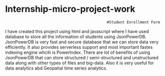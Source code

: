 # Internship-micro-project-work
                                                  #Student Enrollment Form
                                                             
 I have created this project using html and javascript where I have used database to store all the information of students using JsonPowerDB.
 JsonPowerDB is very fast and secure database that we can store data very efficiently. It also provides serverless support and most important fastes indexing 
 engine whcih is PowerIndex. There are lot of benefits of using JsonPowerDB that can store structured / semi-structured and unstructured data along with other
 types of files and big-data. Also it is very useful for data analytics abd Geopatial time series analytics.
                                         
